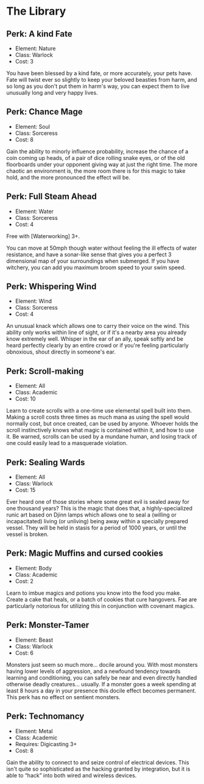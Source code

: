 # The Library

## Perk: A kind Fate
- Element: Nature
- Class: Warlock
- Cost: 3

You have been blessed by a kind fate, or more accurately, your pets have. Fate will twist ever so slightly to keep your beloved beasties from harm, and so long as you don't put them in harm's way, you can expect them to live unusually long and very happy lives.


## Perk: Chance Mage
- Element: Soul
- Class: Sorceress
- Cost: 8

Gain the ability to minorly influence probability, increase the chance of a coin coming up heads, of a pair of dice rolling snake eyes, or of the old floorboards under your opponent giving way at just the right time. The more chaotic an environment is, the more room there is for this magic to take hold, and the more pronounced the effect will be.


## Perk: Full Steam Ahead
- Element: Water
- Class: Sorceress
- Cost: 4

Free with [Waterworking] 3+.

You can move at 50mph though water without feeling the ill effects of water resistance, and have a sonar-like sense that gives you a perfect 3 dimensional map of your surroundings when submerged. If you have witchery, you can add you maximum broom speed to your swim speed.


## Perk: Whispering Wind
- Element: Wind
- Class: Sorceress
- Cost: 4

An unusual knack which allows one to carry their voice on the wind. This ability only works within line of sight, or if it's a nearby area you already know extremely well. Whisper in the ear of an ally, speak softly and be heard perfectly clearly by an entire crowd or if you're feeling particularly obnoxious, shout directly in someone's ear.


## Perk: Scroll-making
- Element: All
- Class: Academic
- Cost: 10

Learn to create scrolls with a one-time use elemental spell built into them. Making a scroll costs three times as much mana as using the spell would normally cost, but once created, can be used by anyone. Whoever holds the scroll instinctively knows what magic is contained within it, and how to use it. Be warned, scrolls can be used by a mundane human, and losing track of one could easily lead to a masquerade violation.


## Perk: Sealing Wards
- Element: All
- Class: Warlock
- Cost: 15

Ever heard one of those stories where some great evil is sealed away for one thousand years? This is the magic that does that, a highly-specialized runic art based on Djinn lamps which allows one to seal a (willing or incapacitated) living (or unliving) being away within a specially prepared vessel. They will be held in stasis for a period of 1000 years, or until the vessel is broken.


## Perk: Magic Muffins and cursed cookies
- Element: Body
- Class: Academic
- Cost: 2

Learn to imbue magics and potions you know into the food you make. Create a cake that heals, or a batch of cookies that cure hangovers. Fae are particularly notorious for utilizing this in conjunction with covenant magics.


## Perk: Monster-Tamer
- Element: Beast
- Class: Warlock
- Cost: 6

Monsters just seem so much more... docile around you. With most monsters having lower levels of aggression, and a newfound tendency towards learning and conditioning, you can safely be near and even directly handled otherwise deadly creatures... usually. If a monster goes a week spending at least 8 hours a day in your presence this docile effect becomes permanent. This perk has no effect on sentient monsters.


## Perk: Technomancy
- Element: Metal
- Class: Academic
- Requires: Digicasting 3+
- Cost: 8

Gain the ability to connect to and seize control of electrical devices. This isn't quite so sophisticated as the hacking granted by integration, but it is able to “hack” into both wired and wireless devices.
